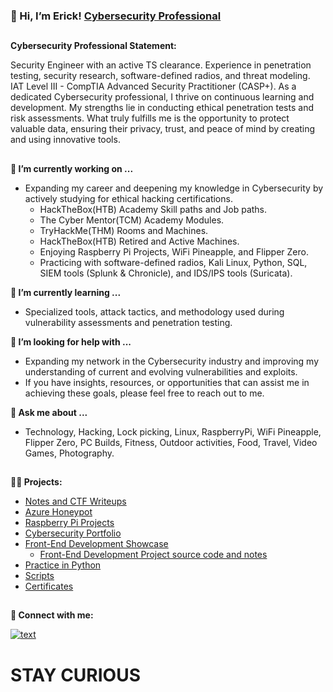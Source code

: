 ### 👋 Hi, I’m Erick! [Cybersecurity Professional](https://ericktafel.tech)
##
**Cybersecurity Professional Statement:**

Security Engineer with an active TS clearance. Experience in penetration testing, security research, software-defined radios, and threat modeling. IAT Level III - CompTIA Advanced Security Practitioner (CASP+). As a dedicated Cybersecurity professional, I thrive on continuous learning and development. My strengths lie in conducting ethical penetration tests and risk assessments. What truly fulfills me is the opportunity to protect valuable data, ensuring their privacy, trust, and peace of mind by creating and using innovative tools.

##

**🔭 I’m currently working on ...**
- Expanding my career and deepening my knowledge in Cybersecurity by actively studying for ethical hacking certifications.
  -  HackTheBox(HTB) Academy Skill paths and Job paths.
  -  The Cyber Mentor(TCM) Academy Modules.
  -  TryHackMe(THM) Rooms and Machines.
  -  HackTheBox(HTB) Retired and Active Machines.
  -  Enjoying Raspberry Pi Projects, WiFi Pineapple, and Flipper Zero.
  -  Practicing with software-defined radios, Kali Linux, Python, SQL, SIEM tools (Splunk & Chronicle), and IDS/IPS tools (Suricata).

**🌱 I’m currently learning ...**
- Specialized tools, attack tactics, and methodology used during vulnerability assessments and penetration testing.

**🤔 I’m looking for help with ...**
- Expanding my network in the Cybersecurity industry and improving my understanding of current and evolving vulnerabilities and exploits.
- If you have insights, resources, or opportunities that can assist me in achieving these goals, please feel free to reach out to me.

**💬 Ask me about ...**
- Technology, Hacking, Lock picking, Linux, RaspberryPi, WiFi Pineapple, Flipper Zero, PC Builds, Fitness, Outdoor activities, Food, Travel, Video Games, Photography.
##
**👨‍💻 Projects:**
- [Notes and CTF Writeups](https://github.com/ericktafel1/Main-Notes)
- [Azure Honeypot](https://github.com/ericktafel1/AzureHoneypot/blob/main/Honeypot.md)
- [Raspberry Pi Projects](https://github.com/ericktafel1/RaspberryPiProjects/tree/main)
- [Cybersecurity Portfolio](https://github.com/ericktafel1/Cybersecurity_Portfolio)
- [Front-End Development Showcase](https://codepen.io/ericktafel)
  - [Front-End Development Project source code and notes](https://github.com/ericktafel1/Front_End_Development)
- [Practice in Python](https://github.com/ericktafel1/CS50)
- [Scripts](https://github.com/ericktafel1/Scripts)
- [Certificates](https://www.credly.com/users/erick-tafel/badges)
##

**🤳 Connect with me:**


[![text](https://img.shields.io/badge/LinkedIn-0077B5?style=for-the-badge&logo=linkedin&logoColor=white)](https://www.linkedin.com/in/ericktafel)

# STAY CURIOUS


<!--
**ericktafel1/ericktafel1** is a ✨ _special_ ✨ repository because its `README.md` (this file) appears on your GitHub profile.

Here are some ideas to get you started:

- 📺 Popular YouTube Videos (COMING SOON!)

- 🔭 I’m currently working on ...
- 🌱 I’m currently learning ...
- 👯 I’m looking to collaborate on ...
- 🤔 I’m looking for help with ...
- 💬 Ask me about ...
- 📫 How to reach me: ...
- 😄 Pronouns: ...
- ⚡ Fun fact: ...
-->

